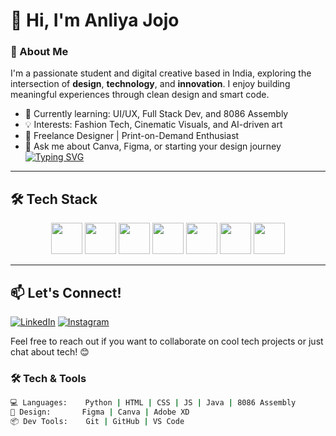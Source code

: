 # 👋 Hi, I'm Anliya Jojo


### 🎯 About Me
I'm a passionate student and digital creative based in India, exploring the intersection of **design**, **technology**, and **innovation**. I enjoy building meaningful experiences through clean design and smart code.

- 🌱 Currently learning: UI/UX, Full Stack Dev, and 8086 Assembly
- 💡 Interests: Fashion Tech, Cinematic Visuals, and AI-driven art
- 💼 Freelance Designer | Print-on-Demand Enthusiast
- 💬 Ask me about Canva, Figma, or starting your design journey
[![Typing SVG](https://readme-typing-svg.demolab.com?font=Fira+code&size=100&pause=1000&color=violet&center=true&vCenter=true&width=2000&height=200&lines=WEB+DEVELOPER;UI%2FUX+DESIGNER;DESIGN+ENTHUSIAST;CODE%2BAESTHETICS)](https://git.io/typing-svg)

---

## 🛠️ Tech Stack

<div align="center">
  <img width="50" height="auto" src="https://cdn.jsdelivr.net/gh/devicons/devicon@latest/icons/html5/html5-original.svg" />
  <img width="50" height="auto" src="https://cdn.jsdelivr.net/gh/devicons/devicon@latest/icons/css3/css3-original.svg" />
  <img width="50" height="auto" src="https://cdn.jsdelivr.net/gh/devicons/devicon@latest/icons/javascript/javascript-original.svg" />
  <img width="50" height="auto" src="https://cdn.jsdelivr.net/gh/devicons/devicon@latest/icons/react/react-original.svg" />
  <img width="50" height="auto" src="https://cdn.jsdelivr.net/gh/devicons/devicon@latest/icons/python/python-original.svg" />
  <img width="50" height="auto" src="https://cdn.jsdelivr.net/gh/devicons/devicon@latest/icons/java/java-original.svg" />
  <img width="50" height="auto" src="https://cdn.jsdelivr.net/gh/devicons/devicon@latest/icons/tailwindcss/tailwindcss-original.svg" />
          
</div> 

---
## 📫 Let's Connect! 
  
  [![LinkedIn](https://img.shields.io/badge/LinkedIn-blue?style=for-the-badge&logo=linkedin)](https://www.linkedin.com/in/anliya-jojo-805138328/)
  [![Instagram](https://img.shields.io/badge/Instagram-E4405F?style=for-the-badge&logo=instagram&logoColor=white)](https://www.instagram.com/aannliya_/)
  
  Feel free to reach out if you want to collaborate on cool tech projects or just chat about tech! 😊


### 🛠️ Tech & Tools

```bash
💻 Languages:    Python | HTML | CSS | JS | Java | 8086 Assembly
🎨 Design:       Figma | Canva | Adobe XD
📦 Dev Tools:    Git | GitHub | VS Code


